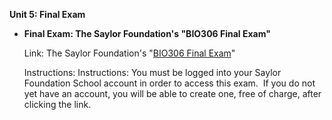 **Unit 5: Final Exam** <span id="5"></span> 
-   **Final Exam: The Saylor Foundation's "BIO306 Final Exam"**

    Link: The Saylor Foundation's "[BIO306 Final
    Exam](http://school.saylor.org/mod/quiz/view.php?id=490)"

    Instructions: Instructions: You must be logged into your Saylor
    Foundation School account in order to access this exam.  If you do
    not yet have an account, you will be able to create one, free of
    charge, after clicking the link. 


